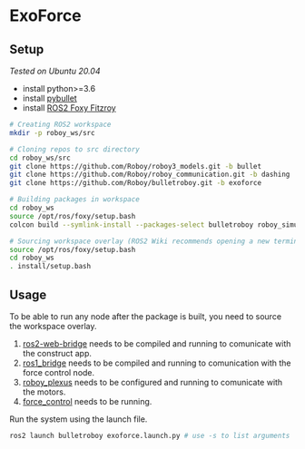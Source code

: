# ExoForce

## Setup 
*Tested on Ubuntu 20.04*
- install python>=3.6
- install [pybullet](https://github.com/bulletphysics/bullet3/blob/master/README.md#pybullet)
- install [ROS2 Foxy Fitzroy](https://index.ros.org/doc/ros2/Installation/Foxy/)
```bash
# Creating ROS2 workspace
mkdir -p roboy_ws/src

# Cloning repos to src directory
cd roboy_ws/src
git clone https://github.com/Roboy/roboy3_models.git -b bullet
git clone https://github.com/Roboy/roboy_communication.git -b dashing
git clone https://github.com/Roboy/bulletroboy.git -b exoforce

# Building packages in workspace
cd roboy_ws
source /opt/ros/foxy/setup.bash
colcon build --symlink-install --packages-select bulletroboy roboy_simulation_msgs roboy_control_msgs roboy_middleware_msgs

# Sourcing workspace overlay (ROS2 Wiki recommends opening a new terminal before this step)
source /opt/ros/foxy/setup.bash
cd roboy_ws
. install/setup.bash
```

## Usage
To be able to run any node after the package is built, you need to source the workspace overlay.

1. [ros2-web-bridge](https://github.com/RobotWebTools/ros2-web-bridge) needs to be compiled and running to comunicate with the construct app.
2. [ros1_bridge](https://github.com/ros2/ros1_bridge) needs to be compiled and running to comunication with the force control node.
3. [roboy_plexus](https://github.com/Roboy/roboy_plexus) needs to be configured and running to comunicate with the motors.
4. [force_control](https://github.com/Roboy/exoforce_force_control) needs to be running.

Run the system using the launch file.
```bash
ros2 launch bulletroboy exoforce.launch.py # use -s to list arguments
```
